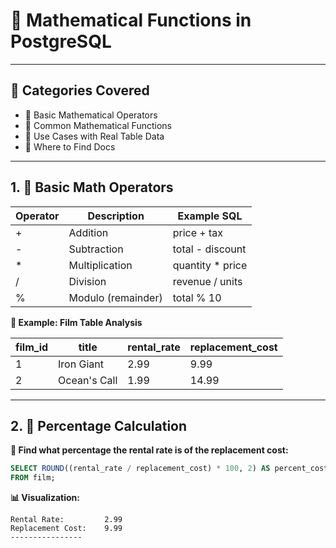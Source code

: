 # 🧮 Mathematical Functions in PostgreSQL

---

## 📘 Categories Covered

- 🔹 Basic Mathematical Operators
- 🔹 Common Mathematical Functions
- 🔹 Use Cases with Real Table Data
- 🔹 Where to Find Docs

---

## 1. 🔹 Basic Math Operators

| Operator | Description          | Example SQL         |
|----------|----------------------|---------------------|
| +        | Addition             | price + tax         |
| -        | Subtraction          | total - discount    |
| *        | Multiplication       | quantity * price    |
| /        | Division             | revenue / units     |
| %        | Modulo (remainder)   | total % 10          |

**🎯 Example: Film Table Analysis**

| film_id | title         | rental_rate | replacement_cost |
|---------|---------------|-------------|------------------|
| 1       | Iron Giant    | 2.99        | 9.99             |
| 2       | Ocean's Call  | 1.99        | 14.99            |

---

## 2. 🔹 Percentage Calculation

**📌 Find what percentage the rental rate is of the replacement cost:**

```sql
SELECT ROUND((rental_rate / replacement_cost) * 100, 2) AS percent_cost
FROM film;
```

**📊 Visualization:**
```
Rental Rate:         2.99
Replacement Cost:    9.99
----------------